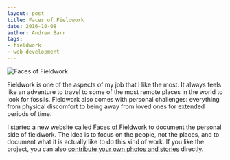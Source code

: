 ```yaml
---
layout: post
title: Faces of Fieldwork
date: 2016-10-08
author: Andrew Barr
tags:
- fieldwork
- web development
---
```


![Faces of Fieldwork](http://i.imgur.com/Cg2eBB3.jpg)

Fieldwork is one of the aspects of my job that I like the most.  It always feels like an adventure to travel to some of the most remote places in the world to look for fossils.  Fieldwork also comes with personal challenges: everything from physical discomfort to being away from loved ones for extended periods of time. 

I started a new website called [Faces of Fieldwork](http://facesoffieldwork.com) to document the personal side of fieldwork. The idea is to focus on the people, not the places, and to document what it is actually like to do this kind of work. If you like the project, you can also [contribute your own photos and stories](http://facesoffieldwork.com/upload_image.html) directly. 

